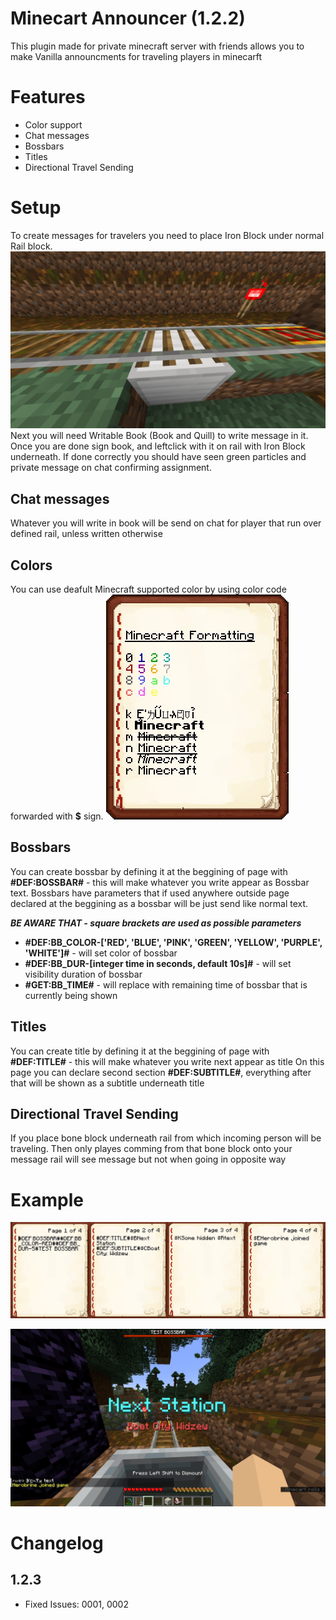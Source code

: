 # Minecart Announcer (1.2.2)
This plugin made for private minecraft server with friends allows you to make Vanilla announcments for traveling players in minecarft

# Features
- Color support
- Chat messages
- Bossbars
- Titles
- Directional Travel Sending

# Setup
To create messages for travelers you need to place Iron Block under normal Rail block. ![Setup](https://github.com/WarterPL/MinecartAnnouncer/blob/main/ReadmeContent/Setup.png) Next you will need Writable Book (Book and Quill) to write message in it. Once you are done sign book, and leftclick with it on rail with Iron Block underneath. If done correctly you should have seen green particles and private message on chat confirming assignment. 

## Chat messages
Whatever you will write in book will be send on chat for player that run over defined rail, unless written otherwise

## Colors
You can use deafult Minecraft supported color by using color code forwarded with **$** sign.
![Text Formating](https://github.com/WarterPL/MinecartAnnouncer/blob/main/ReadmeContent/Minecraft_Formatting.webp)

## Bossbars
You can create bossbar by defining it at the beggining of page with
**#DEF:BOSSBAR#** - this will make whatever you write appear as Bossbar text.
Bossbars have parameters that if used anywhere outside page declared at the beggining as a bossbar will be just send like normal text.

***BE AWARE THAT - square brackets are used as possible parameters***
- **#DEF:BB_COLOR-\['RED', 'BLUE', 'PINK', 'GREEN', 'YELLOW', 'PURPLE', 'WHITE'\]#** - will set color of bossbar
- **#DEF:BB_DUR-\[integer time in seconds, default 10s\]#** - will set visibility duration of bossbar
- **#GET:BB_TIME#** - will replace with remaining time of bossbar that is currently being shown

## Titles
You can create title by defining it at the beggining of page with
**#DEF:TITLE#** - this will make whatever you write next appear as title
On this page you can declare second section **#DEF:SUBTITLE#**, everything after that will be shown as a subtitle underneath title

## Directional Travel Sending
If you place bone block underneath rail from which incoming person will be traveling. Then only playes comming from that bone block onto your message rail will see message but not when going in opposite way

# Example
![Example prepared message](https://github.com/WarterPL/MinecartAnnouncer/blob/main/ReadmeContent/example_message.png)

![Example player screen when running](https://github.com/WarterPL/MinecartAnnouncer/blob/main/ReadmeContent/example_playerscreen.png)

# Changelog
## 1.2.3
- Fixed Issues: 0001, 0002

